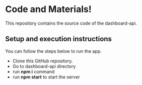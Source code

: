 # Code and Materials!

This repository contains the source code of the dashboard-api.


## Setup and execution instructions

You can follow the steps below to run the app.

- Clone this GitHub repository.
- Go to dashboard-api directory
- run **npm i** command
- run **npm start** to start the server
